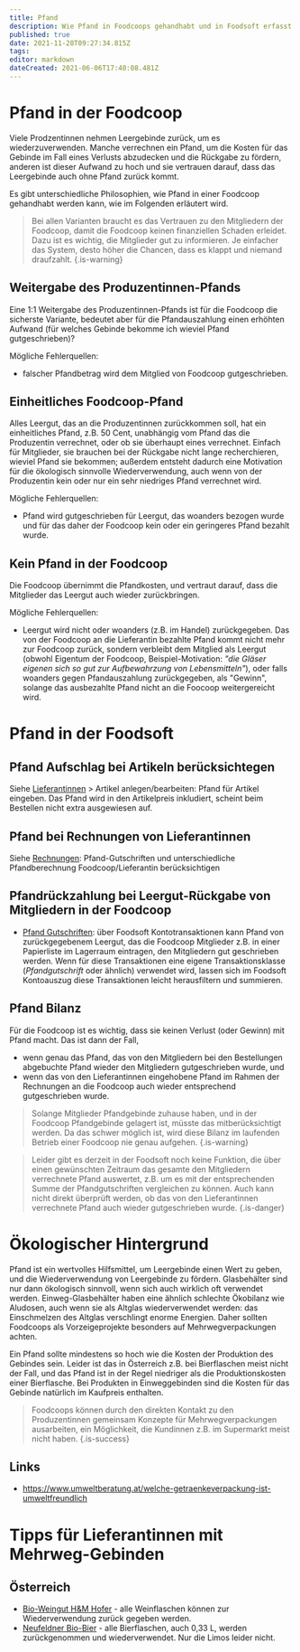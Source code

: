 ```yaml
---
title: Pfand
description: Wie Pfand in Foodcoops gehandhabt und in Foodsoft erfasst werden kann
published: true
date: 2021-11-28T09:27:34.815Z
tags: 
editor: markdown
dateCreated: 2021-06-06T17:40:08.481Z
---
```


# Pfand in der Foodcoop

Viele Prodzentinnen nehmen Leergebinde zurück, um es wiederzuverwenden. Manche verrechnen ein Pfand, um die Kosten für das Gebinde im Fall eines Verlusts abzudecken und die Rückgabe zu fördern, anderen ist dieser Aufwand zu hoch und sie vertrauen darauf, dass das Leergebinde auch ohne Pfand zurück kommt.

Es gibt unterschiedliche Philosophien, wie Pfand in einer Foodcoop gehandhabt werden kann, wie im Folgenden erläutert wird.
  
> Bei allen Varianten braucht es das Vertrauen zu den Mitgliedern der Foodcoop, damit die Foodcoop keinen finanziellen Schaden erleidet. Dazu ist es wichtig, die Mitglieder gut zu informieren. Je einfacher das System, desto höher die Chancen, dass es klappt und niemand draufzahlt.
{.is-warning}
 
## Weitergabe des Produzentinnen-Pfands
Eine 1:1 Weitergabe des Produzentinnen-Pfands ist für die Foodcoop die sicherste Variante, bedeutet aber für die Pfandauszahlung einen erhöhten Aufwand (für welches Gebinde bekomme ich wieviel Pfand gutgeschrieben)? 

Mögliche Fehlerquellen: 
- falscher Pfandbetrag wird dem Mitglied von Foodcoop gutgeschrieben.

## Einheitliches Foodcoop-Pfand
Alles Leergut, das an die Produzentinnen zurückkommen soll, hat ein einheitliches Pfand, z.B. 50 Cent, unabhängig vom Pfand das die Produzentin verrechnet, oder ob sie überhaupt eines verrechnet. Einfach für Mitglieder, sie brauchen bei der  Rückgabe nicht lange recherchieren, wieviel Pfand sie bekommen; außerdem entsteht dadurch eine Motivation für die ökologisch sinnvolle Wiederverwendung, auch wenn von der Produzentin kein oder nur ein sehr niedriges Pfand verrechnet wird. 

Mögliche Fehlerquellen: 
- Pfand wird gutgeschrieben für Leergut, das woanders bezogen wurde und für das daher der Foodcoop kein oder ein geringeres Pfand bezahlt wurde.

## Kein Pfand in der Foodcoop
Die Foodcoop übernimmt die Pfandkosten, und vertraut darauf, dass die Mitglieder das Leergut auch wieder zurückbringen. 

Mögliche Fehlerquellen: 
- Leergut wird nicht oder woanders (z.B. im Handel) zurückgegeben. Das von der Foodcoop an die Lieferantin bezahlte Pfand kommt nicht mehr zur Foodcoop zurück, sondern verbleibt dem Mitglied als Leergut (obwohl Eigentum der Foodcoop, Beispiel-Motivation: *"die Gläser eigenen sich so gut zur Aufbewahrzung von Lebensmitteln"*), oder falls woanders gegen Pfandauszahlung zurückgegeben, als "Gewinn", solange das ausbezahlte Pfand nicht an die Foocoop weitergereicht wird.


# Pfand in der Foodsoft

## Pfand Aufschlag bei Artikeln berücksichtegen
Siehe [Lieferantinnen](/de/documentation/admin/suppliers) > Artikel anlegen/bearbeiten: Pfand für Artikel eingeben.
Das Pfand wird in den Artikelpreis inkludiert, scheint beim Bestellen nicht extra ausgewiesen auf.

## Pfand bei Rechnungen von Lieferantinnen
Siehe [Rechnungen](/de/documentation/admin/finances/invoices): Pfand-Gutschriften und unterschiedliche Pfandberechnung Foodcoop/Lieferantin berücksichtigen

## Pfandrückzahlung bei Leergut-Rückgabe von Mitgliedern in der Foodcoop
- [Pfand Gutschriften](/de/documentation/admin/finances/accounts): über Foodsoft Kontotransaktionen kann Pfand von zurückgegebenem Leergut, das die Foodcoop Mitglieder z.B. in einer Papierliste im Lagerraum eintragen, den Mitgliedern gut geschrieben werden. Wenn für diese Transaktionen eine eigene Transaktionsklasse (*Pfandgutschrift* oder ähnlich) verwendet wird, lassen sich im Foodsoft Kontoauszug diese Transaktionen leicht herausfiltern und summieren.

## Pfand Bilanz
Für die Foodcoop ist es wichtig, dass sie keinen Verlust (oder Gewinn) mit Pfand macht. Das ist dann der Fall, 
- wenn genau das Pfand, das von den Mitgliedern bei den Bestellungen abgebuchte Pfand wieder den Mitgliedern gutgeschrieben wurde, und
- wenn das von den Lieferantinnen eingehobene Pfand im Rahmen der Rechnungen an die Foodcoop auch wieder entsprechend gutgeschrieben wurde.

> Solange Mitglieder Pfandgebinde zuhause haben, und in der Foodcoop Pfandgebinde gelagert ist, müsste das mitberücksichtigt werden. Da das schwer möglich ist, wird diese Bilanz im laufenden Betrieb einer Foodcoop nie genau aufgehen.
{.is-warning}


> Leider gibt es derzeit in der Foodsoft noch keine Funktion, die über einen gewünschten Zeitraum das gesamte den Mitgliedern verrechnete Pfand auswertet, z.B. um es mit der entsprechenden Summe der Pfandgutschriften vergleichen zu können. Auch kann nicht direkt überprüft werden, ob das von den Lieferantinnen verrechnete Pfand auch wieder gutgeschrieben wurde.
{.is-danger}


# Ökologischer Hintergrund

Pfand ist ein wertvolles Hilfsmittel, um Leergebinde einen Wert zu geben, und die Wiederverwendung von Leergebinde zu fördern. Glasbehälter sind nur dann ökologisch sinnvoll, wenn sich auch wirklich oft verwendet werden. Einweg-Glasbehälter haben eine ähnlich schlechte Ökobilanz wie Aludosen, auch wenn sie als Altglas wiederverwendet werden: das Einschmelzen des Altglas verschlingt enorme Energien. Daher sollten Foodcoops als Vorzeigeprojekte besonders auf Mehrwegverpackungen achten. 

Ein Pfand sollte mindestens so hoch wie die Kosten der Produktion des Gebindes sein. Leider ist das in Österreich z.B. bei Bierflaschen meist nicht der Fall, und das Pfand ist in der Regel niedriger als die Produktionskosten einer Bierflasche. Bei Produkten in Einweggebinden sind die Kosten für das Gebinde natürlich im Kaufpreis enthalten. 

> Foodcoops können durch den direkten Kontakt zu den Produzentinnen gemeinsam Konzepte für Mehrwegverpackungen ausarbeiten, ein Möglichkeit, die Kundinnen z.B. im Supermarkt meist nicht haben. 
{.is-success}




## Links
- https://www.umweltberatung.at/welche-getraenkeverpackung-ist-umweltfreundlich

# Tipps für Lieferantinnen mit Mehrweg-Gebinden

## Österreich
- [Bio-Weingut H&M Hofer](https://www.weinguthofer.com/) - alle Weinflaschen können zur Wiederverwendung zurück gegeben werden.
- [Neufeldner Bio-Bier](https://biobrauerei.at/) - alle Bierflaschen, auch 0,33 L, werden zurückgenommen und wiederverwendet. Nur die Limos leider nicht.